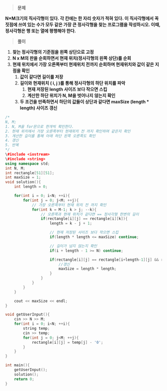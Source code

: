 > **문제**

**N×M크기의 직사각형이 있다. 각 칸에는 한 자리 숫자가 적혀 있다. 이 직사각형에서 꼭짓점에 쓰여 있는 수가 모두 같은 가장 큰 정사각형을 찾는 프로그램을 작성하시오. 이때, 정사각형은 행 또는 열에 평행해야 한다.**

  

> **풀이**

1. **찾는 정사각형의 기준점을 왼쪽 상단으로 고정**
2. **N x M의 판을 순회하면서 현재 위치(정사각형의 왼쪽 상단)를 순회**
3. **현재 위치에서 가장 오른쪽부터 현재위치 전까지 순회하며 현재위치와 값이 같은 지점을 확인**
    1. **값이 같다면 길이를 저장**
    2. **길이와 현재위치 ( i, j )를 통해 정사각형의 하단 위치를 파악**
        1. **현재 저장된 length 사이즈 보다 작으면 스킵**
        2. **계산한 하단 위치가 N, M을 벗어나지 않는지 확인**
    3. **두 조건을 만족하면서 하단의 값들이 상단과 같다면 maxSize (length * length) 사이즈 갱신**

  

```C++
/*
N, M;
1. N, M을 for문으로 한개씩 확인한다.
2. 현재 위치에서 가장 오른쪽부터 현재위치 전 까지 확인하며 같은지 확인
3. 계산한 길이를 통해 아래 하단 왼쪽 오른쪽도 확인
4. 갱신
5. 반복
*/
\#include <iostream>
\#include <string>
using namespace std;
int N, M;
int rectangle[51][51];
int maxSize = 1;
void solution(){
    int length = 0;

    for(int i = 0; i<N; ++i){
        for(int j = 0; j<M; ++j){
            // 가장 오른쪽부터 현재 위치 전 까지 확인
            for(int k = M-1; k > j; --k){
                // 오른쪽과 현재 위치가 같다면 == 정사각형 한변의 길이
                if(rectangle[i][j] == rectangle[i][k]){
                    length = k - j + 1;

                    // 현재 저장된 사이즈 보다 작으면 스킵
                    if(length * length <= maxSize) continue;

                    // 길이가 넘지 않는지 확인
                    if(i + length - 1 >= N) continue;

                    if(rectangle[i][j] == rectangle[i+length-1][j] && rectangle[i+length-1][j] == rectangle[i+length-1][k]){
                        //갱신
                        maxSize = length * length;
                    }
                }
            }
        }
    }

    cout << maxSize << endl;
}

void getUserInput(){
    cin >> N >> M;
    for(int i = 0; i<N; ++i){
        string temp;
        cin >> temp;
        for(int j = 0; j<M; ++j){
            rectangle[i][j] = temp[j] - '0';
        }
    }
}

int main(){
    getUserInput();
    solution();
    return 0;
}
```
